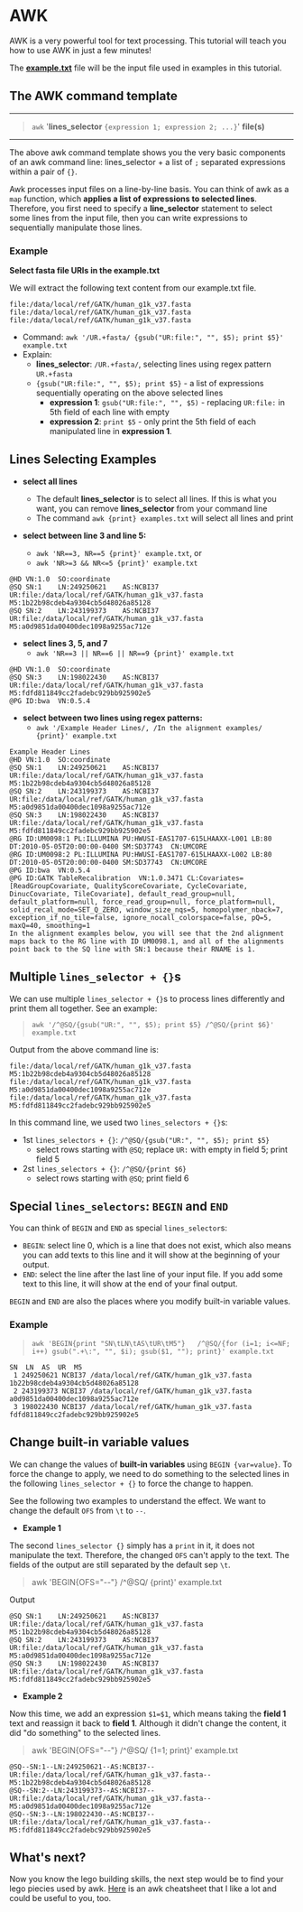 # AWK
AWK is a very powerful tool for text processing. This tutorial will teach you how to use AWK in just a few minutes! 

The **[example.txt](./example.txt)** file will be the input file used in examples in this tutorial.

## The AWK command template

---
> `awk` '**lines_selector** `{expression 1; expression 2; ...}`' **file(s)**
---

The above awk command template shows you the very basic components of an awk command line: lines_selector + a list of `;`
separated expressions within a pair of `{}`.  

Awk processes input files on a line-by-line basis. You can think of awk as a `map` function, which **applies a list of
expressions to selected lines**. Therefore, you first need to specify a **line_selector** statement to select some lines
from the input file, then you can write expressions to sequentially manipulate those lines.

### Example

**Select fasta file URIs in the example.txt**

We will extract the following text content from our example.txt file.

```
file:/data/local/ref/GATK/human_g1k_v37.fasta
file:/data/local/ref/GATK/human_g1k_v37.fasta
file:/data/local/ref/GATK/human_g1k_v37.fasta
```

* Command: `awk '/UR.+fasta/ {gsub("UR:file:", "", $5); print $5}' example.txt`
* Explain:
    + **lines_selector**: `/UR.+fasta/`, selecting lines using regex pattern `UR.+fasta`
    + `{gsub("UR:file:", "", $5); print $5}` - a list of expressions sequentially operating on the above selected lines
        - **expression 1**: `gsub("UR:file:", "", $5)` - replacing `UR:file:` in 5th field of each line with empty
        - **expression 2**: `print $5` - only print the 5th field of each manipulated line in **expression 1**.


## Lines Selecting Examples

* **select all lines**
    + The default **lines_selector** is to select all lines. If this is what you want, you can remove **lines_selector**
    from your command line
    + The command `awk {print} examples.txt` will select all lines and print

* **select between line 3 and line 5:** 
    + `awk 'NR==3, NR==5 {print}' example.txt`, or
    + `awk 'NR>=3 && NR<=5 {print}' example.txt`

``` 
@HD	VN:1.0	SO:coordinate
@SQ	SN:1	LN:249250621	AS:NCBI37	UR:file:/data/local/ref/GATK/human_g1k_v37.fasta	M5:1b22b98cdeb4a9304cb5d48026a85128
@SQ	SN:2	LN:243199373	AS:NCBI37	UR:file:/data/local/ref/GATK/human_g1k_v37.fasta	M5:a0d9851da00400dec1098a9255ac712e
```

* **select lines 3, 5, and 7**
    + `awk 'NR==3 || NR==6 || NR==9 {print}' example.txt`
    
``` 
@HD	VN:1.0	SO:coordinate
@SQ	SN:3	LN:198022430	AS:NCBI37	UR:file:/data/local/ref/GATK/human_g1k_v37.fasta	M5:fdfd811849cc2fadebc929bb925902e5
@PG	ID:bwa	VN:0.5.4
```

* **select between two lines using regex patterns:**
    + `awk '/Example Header Lines/, /In the alignment examples/ {print}' example.txt`
    
``` 
Example Header Lines
@HD	VN:1.0	SO:coordinate
@SQ	SN:1	LN:249250621	AS:NCBI37	UR:file:/data/local/ref/GATK/human_g1k_v37.fasta	M5:1b22b98cdeb4a9304cb5d48026a85128
@SQ	SN:2	LN:243199373	AS:NCBI37	UR:file:/data/local/ref/GATK/human_g1k_v37.fasta	M5:a0d9851da00400dec1098a9255ac712e
@SQ	SN:3	LN:198022430	AS:NCBI37	UR:file:/data/local/ref/GATK/human_g1k_v37.fasta	M5:fdfd811849cc2fadebc929bb925902e5
@RG	ID:UM0098:1	PL:ILLUMINA	PU:HWUSI-EAS1707-615LHAAXX-L001	LB:80	DT:2010-05-05T20:00:00-0400	SM:SD37743	CN:UMCORE
@RG	ID:UM0098:2	PL:ILLUMINA	PU:HWUSI-EAS1707-615LHAAXX-L002	LB:80	DT:2010-05-05T20:00:00-0400	SM:SD37743	CN:UMCORE
@PG	ID:bwa	VN:0.5.4
@PG	ID:GATK TableRecalibration	VN:1.0.3471	CL:Covariates=[ReadGroupCovariate, QualityScoreCovariate, CycleCovariate, DinucCovariate, TileCovariate], default_read_group=null, default_platform=null, force_read_group=null, force_platform=null, solid_recal_mode=SET_Q_ZERO, window_size_nqs=5, homopolymer_nback=7, exception_if_no_tile=false, ignore_nocall_colorspace=false, pQ=5, maxQ=40, smoothing=1
In the alignment examples below, you will see that the 2nd alignment maps back to the RG line with ID UM0098.1, and all of the alignments point back to the SQ line with SN:1 because their RNAME is 1.
```

## Multiple `lines_selector + {}`s

We can use multiple `lines_selector + {}`s to process lines differently and print them all together. See an example:

> `awk '/^@SQ/{gsub("UR:", "", $5); print $5} /^@SQ/{print $6}' example.txt`

Output from the above command line is:

``` 
file:/data/local/ref/GATK/human_g1k_v37.fasta
M5:1b22b98cdeb4a9304cb5d48026a85128
file:/data/local/ref/GATK/human_g1k_v37.fasta
M5:a0d9851da00400dec1098a9255ac712e
file:/data/local/ref/GATK/human_g1k_v37.fasta
M5:fdfd811849cc2fadebc929bb925902e5
```

In this command line, we used two `lines_selectors + {}`s:

* 1st `lines_selectors + {}`: `/^@SQ/{gsub("UR:", "", $5); print $5}`
    + select rows starting with `@SQ`; replace `UR:` with empty in field 5; print field 5
* 2st `lines_selectors + {}`: `/^@SQ/{print $6}`
    + select rows starting with `@SQ`; print field 6
    
## Special `lines_selectors`: `BEGIN` and `END`

You can think of `BEGIN` and `END` as special `lines_selector`s:

+ `BEGIN`: select line 0, which is a line that does not exist, which also means you can add texts to this line and it 
will show at the beginning of your output.
+ `END`: select the line after the last line of your input file. If you add some text to this line, it will show at the
end of your final output.

`BEGIN` and `END` are also the places where you modify built-in variable values. 

### Example

>`awk 'BEGIN{print "SN\tLN\tAS\tUR\tM5"}   /^@SQ/{for (i=1; i<=NF; i++) gsub(".+\:", "", $i); gsub($1, ""); print}' example.txt`

``` 
SN	LN	AS	UR	M5
 1 249250621 NCBI37 /data/local/ref/GATK/human_g1k_v37.fasta 1b22b98cdeb4a9304cb5d48026a85128
 2 243199373 NCBI37 /data/local/ref/GATK/human_g1k_v37.fasta a0d9851da00400dec1098a9255ac712e
 3 198022430 NCBI37 /data/local/ref/GATK/human_g1k_v37.fasta fdfd811849cc2fadebc929bb925902e5
```

## Change built-in variable values

We can change the values of **built-in variables** using `BEGIN {var=value}`. To force the change to apply, we need
to do something to the selected lines in the following `lines_selector + {}` to force the change to happen.

See the following two examples to understand the effect. We want to change the default `OFS` from `\t` to `--`.

* **Example 1**

The second `lines_selector {}` simply has a `print` in it, it does not manipulate the text. Therefore, the changed
`OFS` can't apply to the text. The fields of the output are still separated by the default sep `\t`.

>awk 'BEGIN{OFS="--"} /^@SQ/ {print}' example.txt 

Output
``` 
@SQ	SN:1	LN:249250621	AS:NCBI37	UR:file:/data/local/ref/GATK/human_g1k_v37.fasta	M5:1b22b98cdeb4a9304cb5d48026a85128
@SQ	SN:2	LN:243199373	AS:NCBI37	UR:file:/data/local/ref/GATK/human_g1k_v37.fasta	M5:a0d9851da00400dec1098a9255ac712e
@SQ	SN:3	LN:198022430	AS:NCBI37	UR:file:/data/local/ref/GATK/human_g1k_v37.fasta	M5:fdfd811849cc2fadebc929bb925902e5
```

* **Example 2**

Now this time, we add an expression `$1=$1`, which means taking the **field 1** text and reassign it back to **field 1**.
Although it didn't change the content, it did "do something" to the selected lines.

>awk 'BEGIN{OFS="--"} /^@SQ/ {$1=$1; print}' example.txt 

```
@SQ--SN:1--LN:249250621--AS:NCBI37--UR:file:/data/local/ref/GATK/human_g1k_v37.fasta--M5:1b22b98cdeb4a9304cb5d48026a85128
@SQ--SN:2--LN:243199373--AS:NCBI37--UR:file:/data/local/ref/GATK/human_g1k_v37.fasta--M5:a0d9851da00400dec1098a9255ac712e
@SQ--SN:3--LN:198022430--AS:NCBI37--UR:file:/data/local/ref/GATK/human_g1k_v37.fasta--M5:fdfd811849cc2fadebc929bb925902e5
```


## What's next?

Now you know the lego building skills, the next step would be to find your lego piecies used by awk. 
[Here](awk_cheatsheets.pdf) is an awk cheatsheet that I like a lot and could be useful to you, too.



